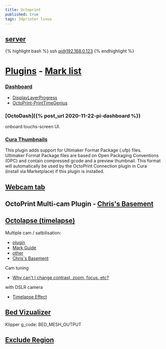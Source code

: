 ```yaml
---
title: Octoprint
published: true
tags: 3dprinter linux
---
```

## [server](http://192.168.0.123/)

{% highlight bash %}
ssh pi@192.168.0.123
{% endhighlight %}

# [Plugins](http://plugins.octoprint.org/help/installation/) - [Mark list](https://www.youtube.com/watch?v=Zq1sFBgxy8o)

### [Dashboard](https://plugins.octoprint.org/plugins/dashboard/)
- [DisplayLayerProgress](https://plugins.octoprint.org/plugins/DisplayLayerProgress/)
- [OctoPrint-PrintTimeGenius](https://plugins.octoprint.org/plugins/PrintTimeGenius/)

### [OctoDash]({% post_url 2020-11-22-pi-dashboard %})
onboard touchs-screen UI.

### [Cura Thumbnails](https://plugins.octoprint.org/plugins/UltimakerFormatPackage/)
This plugin adds support for Ultimaker Format Package (.ufp) files. Ultimaker Format Package files are based on Open Packaging Conventions (OPC) and contain compressed gcode and a preview thumbnail. This format will automatically be used by the OctoPrint Connection plugin in Cura (install via Marketplace) if this plugin is installed.

## [Webcam tab](https://plugins.octoprint.org/plugins/webcamtab/)

## OctoPrint Multi-cam Plugin - [Chris's Basement](https://www.youtube.com/watch?v=FzpBgEG_ksw)

## [Octolapse (timelapse)](https://formerlurker.github.io/Octolapse/)
Multiple cam / satbilisation:
- [plugin](https://plugins.octoprint.org/plugins/octolapse/)
- [Mark Guide](https://www.youtube.com/watch?v=CjOIxKxb3h8)
- [other](https://www.youtube.com/watch?v=mXv3rw1-058)
- [Chris's Basement](https://www.youtube.com/watch?v=BhiJua0q2Cs)

Cam tuning
- [Why can't I change contrast, zoom, focus, etc?](https://github.com/FormerLurker/Octolapse/wiki/Troubleshooting#why-cant-i-change-contrast-zoom-focus-etc)

with DSLR camera
- [Timelapse Effect](https://www.youtube.com/watch?v=Is10iN43UjI)

## [Bed Vizualizer](https://plugins.octoprint.org/plugins/bedlevelvisualizer/)

Klipper g_code: BED_MESH_OUTPUT

## [Exclude Region](https://discourse.octoprint.org/t/exclude-region-plugin-is-one-of-the-best-ever/2742)
